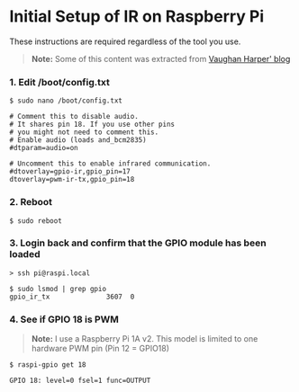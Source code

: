 # Initial Setup of IR on Raspberry Pi
These instructions are required regardless of the tool you use.

> **Note:**
> Some of this content was extracted from [Vaughan Harper' blog](https://vaughanharper.com/2020/08/12/configuring-an-infrared-remote-control-to-control-runeaudio-archlinux-without-needing-lirc/)

### 1. Edit /boot/config.txt
```
$ sudo nano /boot/config.txt

# Comment this to disable audio.
# It shares pin 18. If you use other pins
# you might not need to comment this.
# Enable audio (loads and_bcm2835)
#dtparam=audio=on

# Uncomment this to enable infrared communication.
#dtoverlay=gpio-ir,gpio_pin=17
dtoverlay=pwm-ir-tx,gpio_pin=18
```

### 2. Reboot
```
$ sudo reboot
```

### 3. Login back and confirm that the GPIO module has been loaded
```
> ssh pi@raspi.local

$ sudo lsmod | grep gpio
gpio_ir_tx              3607  0
```

### 4. See if GPIO 18 is PWM
> **Note:** I use a Raspberry Pi 1A v2. This model is limited to one hardware PWM pin (Pin 12 = GPIO18)
```
$ raspi-gpio get 18

GPIO 18: level=0 fsel=1 func=OUTPUT
```

